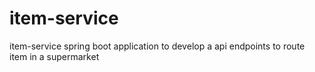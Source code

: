 # item-service
item-service
spring boot application to develop a api endpoints to route item in a supermarket
